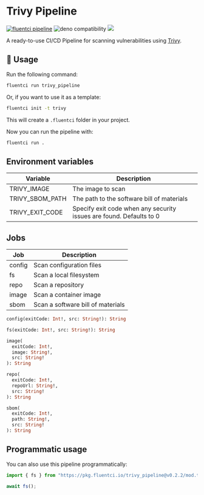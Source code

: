 # Trivy Pipeline

[![fluentci pipeline](https://img.shields.io/badge/dynamic/json?label=pkg.fluentci.io&labelColor=%23000&color=%23460cf1&url=https%3A%2F%2Fapi.fluentci.io%2Fv1%2Fpipeline%2Ftrivy_pipeline&query=%24.version)](https://pkg.fluentci.io/trivy_pipeline)
![deno compatibility](https://shield.deno.dev/deno/^1.37)
[![](https://img.shields.io/codecov/c/gh/fluent-ci-templates/trivy-pipeline)](https://codecov.io/gh/fluent-ci-templates/trivy-pipeline)

A ready-to-use CI/CD Pipeline for scanning vulnerabilities using [Trivy](https://trivy.dev/).

## 🚀 Usage

Run the following command:

```bash
fluentci run trivy_pipeline
```

Or, if you want to use it as a template:

```bash
fluentci init -t trivy
```

This will create a `.fluentci` folder in your project.

Now you can run the pipeline with:

```bash
fluentci run .
```

## Environment variables

| Variable                | Description                                                         |
| ----------------------- | ------------------------------------------------------------------- |
| TRIVY_IMAGE             | The image to scan                                                   |
| TRIVY_SBOM_PATH         | The path to the software bill of materials                          |
| TRIVY_EXIT_CODE         | Specify exit code when any security issues are found. Defaults to 0 |

## Jobs

| Job      | Description                                   |
| -------- | --------------------------------------------- |
| config   | Scan configuration files                      |
| fs       | Scan a local filesystem                       |
| repo     | Scan a repository                             |
| image    | Scan a container image                        |
| sbom     | Scan a software bill of materials             |

```graphql
config(exitCode: Int!, src: String!): String

fs(exitCode: Int!, src: String!): String

image(
  exitCode: Int!, 
  image: String!, 
  src: String!
): String

repo(
  exitCode: Int!, 
  repoUrl: String!, 
  src: String!
): String

sbom(
  exitCode: Int!, 
  path: String!, 
  src: String!
): String
```
## Programmatic usage

You can also use this pipeline programmatically:

```ts
import { fs } from "https://pkg.fluentci.io/trivy_pipeline@v0.2.2/mod.ts";

await fs();
```
